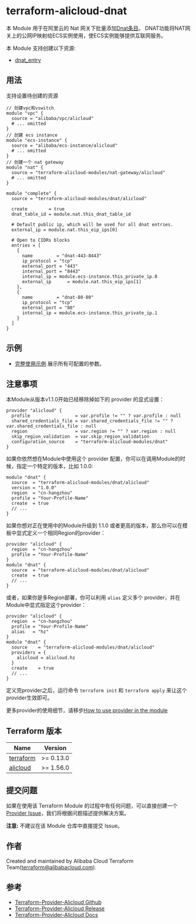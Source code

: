 terraform-alicloud-dnat
=======================

本 Module 用于在阿里云的 Nat 网关下批量添加[Dnat条目](https://www.alibabacloud.com/help/doc-detail/65170.htm)。
DNAT功能将NAT网关上的公网IP映射给ECS实例使用，使ECS实例能够提供互联网服务。

本 Module 支持创建以下资源:

* [dnat_entry](https://www.terraform.io/docs/providers/alicloud/r/forward_entry.html)

## 用法

支持设置待创建的资源
```hcl
// 创建vpc和vswitch
module "vpc" {
  source = "alibaba/vpc/alicloud"
  # ... omitted
}
// 创建 ecs instance
module "ecs-instance" {
  source = "alibaba/ecs-instance/alicloud"
  # ... omitted
}
// 创建一个 nat gateway
module "nat" {
  source = "terraform-alicloud-modules/nat-gateway/alicloud"
  # ... omitted
}

module "complete" {
  source = "terraform-alicloud-modules/dnat/alicloud"

  create        = true
  dnat_table_id = module.nat.this_dnat_table_id

  # Default public ip, which will be used for all dnat entries.
  external_ip = module.nat.this_eip_ips[0]

  # Open to CIDRs blocks
  entries = [
    {
      name         = "dnat-443-8443"
      ip_protocol = "tcp"
      external_port = "443"
      internal_port = "8443"
      internal_ip = module.ecs-instance.this_private_ip.0
      external_ip      = module.nat.this_eip_ips[1]
    },
    {
      name         = "dnat-80-80"
      ip_protocol = "tcp"
      external_port = "80"
      internal_ip = module.ecs-instance.this_private_ip.1
    }
  ]
}
```

## 示例

* [完整使用示例](https://github.com/terraform-alicloud-modules/terraform-alicloud-dnat/tree/master/examples/complete) 展示所有可配置的参数。

## 注意事项
本Module从版本v1.1.0开始已经移除掉如下的 provider 的显式设置：

```hcl
provider "alicloud" {
  profile                 = var.profile != "" ? var.profile : null
  shared_credentials_file = var.shared_credentials_file != "" ? var.shared_credentials_file : null
  region                  = var.region != "" ? var.region : null
  skip_region_validation  = var.skip_region_validation
  configuration_source    = "terraform-alicloud-modules/dnat"
}
```

如果你依然想在Module中使用这个 provider 配置，你可以在调用Module的时候，指定一个特定的版本，比如 1.0.0:

```hcl
module "dnat" {
  source  = "terraform-alicloud-modules/dnat/alicloud"
  version = "1.0.0"
  region  = "cn-hangzhou"
  profile = "Your-Profile-Name"
  create  = true
  // ...
}
```

如果你想对正在使用中的Module升级到 1.1.0 或者更高的版本，那么你可以在模板中显式定义一个相同Region的provider：
```hcl
provider "alicloud" {
  region  = "cn-hangzhou"
  profile = "Your-Profile-Name"
}
module "dnat" {
  source  = "terraform-alicloud-modules/dnat/alicloud"
  create  = true
  // ...
}
```
或者，如果你是多Region部署，你可以利用 `alias` 定义多个 provider，并在Module中显式指定这个provider：

```hcl
provider "alicloud" {
  region  = "cn-hangzhou"
  profile = "Your-Profile-Name"
  alias   = "hz"
}
module "dnat" {
  source    = "terraform-alicloud-modules/dnat/alicloud"
  providers = {
    alicloud = alicloud.hz
  }
  create    = true
  // ...
}
```

定义完provider之后，运行命令 `terraform init` 和 `terraform apply` 来让这个provider生效即可。

更多provider的使用细节，请移步[How to use provider in the module](https://www.terraform.io/docs/language/modules/develop/providers.html#passing-providers-explicitly)

## Terraform 版本

| Name | Version |
|------|---------|
| <a name="requirement_terraform"></a> [terraform](#requirement\_terraform) | >= 0.13.0 |
| <a name="requirement_alicloud"></a> [alicloud](#requirement\_alicloud) | >= 1.56.0 |

提交问题
-------
如果在使用该 Terraform Module 的过程中有任何问题，可以直接创建一个 [Provider Issue](https://github.com/terraform-providers/terraform-provider-alicloud/issues/new)，我们将根据问题描述提供解决方案。

**注意:** 不建议在该 Module 仓库中直接提交 Issue。

作者
-------
Created and maintained by Alibaba Cloud Terraform Team(terraform@alibabacloud.com).

参考
---------
* [Terraform-Provider-Alicloud Github](https://github.com/terraform-providers/terraform-provider-alicloud)
* [Terraform-Provider-Alicloud Release](https://releases.hashicorp.com/terraform-provider-alicloud/)
* [Terraform-Provider-Alicloud Docs](https://www.terraform.io/docs/providers/alicloud/index.html)